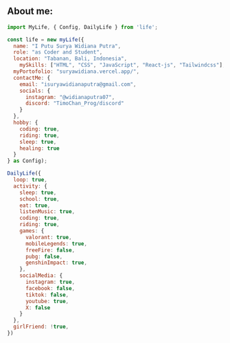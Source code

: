 ## About me:

```javascript
import MyLife, { Config, DailyLife } from 'life';

const life = new myLife({
  name: "I Putu Surya Widiana Putra",
  role: "as Coder and Student",
  location: "Tabanan, Bali, Indonesia",
    mySkills: ["HTML", "CSS", "JavaScript", "React-js", "Tailwindcss"],
  myPortofolio: "suryawidiana.vercel.app/",
  contactMe: {
    email: "isuryawidianaputra@gmail.com",
    socials: {
      instagram: "@widianaputra07",
      discord: "TimoChan_Prog/discord"
    }
  },
  hobby: {
    coding: true,
    riding: true,
    sleep: true,
    healing: true
  }
} as Config);

DailyLife({
  loop: true,
  activity: {
    sleep: true,
    school: true,
    eat: true,
    listenMusic: true,
    coding: true,
    riding: true,
    games: {
      valorant: true,
      mobileLegends: true,
      freeFire: false,
      pubg: false,
      genshinImpact: true,
    },
    socialMedia: {
      instagram: true,
      facebook: false,
      tiktok: false,
      youtube: true,
      X: false
    }
  },
  girlFriend: !true,
})
```

<!-- ![TailwindCSS](https://img.shields.io/badge/tailwindcss-%2338B2AC.svg?style=for-the-badge&logo=tailwind-css&logoColor=white) ![Next JS](https://img.shields.io/badge/Next-black?style=for-the-badge&logo=next.js&logoColor=white) ![JavaScript](https://img.shields.io/badge/javascript-%23323330.svg?style=for-the-badge&logo=javascript&logoColor=%23F7DF1E) ![CSS3](https://img.shields.io/badge/css3-%231572B6.svg?style=for-the-badge&logo=css3&logoColor=white) ![Next JS](https://img.shields.io/badge/Next-black?style=for-the-badge&logo=next.js&logoColor=white) ![GitHub](https://img.shields.io/badge/github-%23121011.svg?style=for-the-badge&logo=github&logoColor=white) -->
